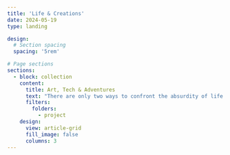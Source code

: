 ```yaml
---
title: 'Life & Creations'
date: 2024-05-19
type: landing

design:
  # Section spacing
  spacing: '5rem'

# Page sections
sections:
  - block: collection
    content:
      title: Art, Tech & Adventures
      text: "There are only two ways to confront the absurdity of life: either become absolutely numb, or live with absolute passion. Tried the first, turning to the second."
      filters:
        folders:
          - project
    design:
      view: article-grid
      fill_image: false
      columns: 3
---
```


